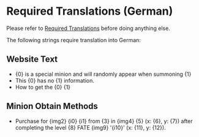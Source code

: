 # Required Translations (German)

Please refer to [Required Translations](https://github.com/ApkalluFalls/alpha/blob/master/Required%20Translations.md) before doing anything else.

The following strings require translation into German:

## Website Text

* {0} is a special minion and will randomly appear when summoning {1}
* This {0} has no {1} information.
* How to get the {0} {1}

## Minion Obtain Methods

* Purchase for {img2} {i0} {i1} from {3} in {img4} {5} (x: {6}, y: {7}) after completing the level {8} FATE {img9} '{i10}' (x: {11}, y: {12}).
